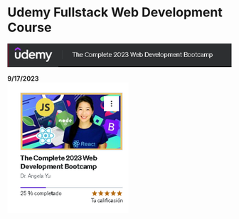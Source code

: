 # Udemy Fullstack Web Development Course
![Screenshot](Screenshot_3.png)<br />

**9/17/2023**<br />
![Screenshot](Screenshot_2.png)



